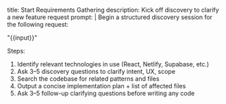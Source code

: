 title: Start Requirements Gathering
description: Kick off discovery to clarify a new feature request
prompt: |
  Begin a structured discovery session for the following request:

  "{{input}}"

  Steps:
  1. Identify relevant technologies in use (React, Netlify, Supabase, etc.)
  2. Ask 3–5 discovery questions to clarify intent, UX, scope
  3. Search the codebase for related patterns and files
  4. Output a concise implementation plan + list of affected files
  5. Ask 3–5 follow-up clarifying questions before writing any code
